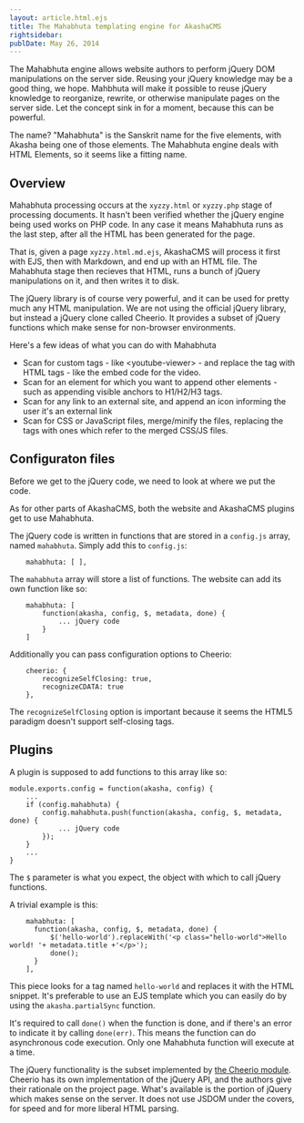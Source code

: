 ```yaml
---
layout: article.html.ejs
title: The Mahabhuta templating engine for AkashaCMS
rightsidebar:
publDate: May 26, 2014
---
```


The Mahabhuta engine allows website authors to perform jQuery DOM manipulations on the server side.  Reusing your jQuery knowledge may be a good thing, we hope.  Mahbhuta will make it possible to reuse jQuery knowledge to reorganize, rewrite, or otherwise manipulate pages on the server side.  Let the concept sink in for a moment, because this can be powerful.

The name?  "Mahabhuta" is the Sanskrit name for the five elements, with Akasha being one of those elements.  The Mahabhuta engine deals with HTML Elements, so it seems like a fitting name.

## Overview

Mahabhuta processing occurs at the `xyzzy.html` or `xyzzy.php` stage of processing documents.  It hasn't been verified whether the jQuery engine being used works on PHP code.  In any case it means Mahabhuta runs as the last step, after all the HTML has been generated for the page.

That is, given a page `xyzzy.html.md.ejs`, AkashaCMS will process it first with EJS, then with Markdown, and end up with an HTML file.  The Mahabhuta stage then recieves that HTML, runs a bunch of jQuery manipulations on it, and then writes it to disk.

The jQuery library is of course very powerful, and it can be used for pretty much any HTML manipulation.  We are not using the official jQuery library, but instead a jQuery clone called Cheerio.  It provides a subset of jQuery functions which make sense for non-browser environments.

Here's a few ideas of what you can do with Mahabhuta

* Scan for custom tags - like &lt;youtube-viewer&gt; - and replace the tag with HTML tags - like the embed code for the video.
* Scan for an element for which you want to append other elements - such as appending visible anchors to H1/H2/H3 tags.
* Scan for any link to an external site, and append an icon informing the user it's an external link
* Scan for CSS or JavaScript files, merge/minify the files, replacing the tags with ones which refer to the merged CSS/JS files.

## Configuraton files

Before we get to the jQuery code, we need to look at where we put the code.

As for other parts of AkashaCMS, both the website and AkashaCMS plugins get to use Mahabhuta.

The jQuery code is written in functions that are stored in a `config.js` array, named `mahabhuta`.  Simply add this to `config.js`:

```
    mahabhuta: [ ],
```

The `mahabhuta` array will store a list of functions.  The website can add its own function like so:

```
    mahabhuta: [
        function(akasha, config, $, metadata, done) {
            ... jQuery code
        }
    ]
```

Additionally you can pass configuration options to Cheerio:

```
    cheerio: {
        recognizeSelfClosing: true,
        recognizeCDATA: true
    },
```

The `recognizeSelfClosing` option is important because it seems the HTML5 paradigm doesn't support self-closing tags.  

## Plugins

A plugin is supposed to add functions to this array like so:

```
module.exports.config = function(akasha, config) {
    ...
    if (config.mahabhuta) {
        config.mahabhuta.push(function(akasha, config, $, metadata, done) {
            ... jQuery code
        });
    }
    ...
}
```

The `$` parameter is what you expect, the object with which to call jQuery functions.

A trivial example is this:

```
    mahabhuta: [
      function(akasha, config, $, metadata, done) {
          $('hello-world').replaceWith('<p class="hello-world">Hello world! '+ metadata.title +'</p>');
          done();
      }
    ],
```

This piece looks for a tag named `hello-world` and replaces it with the HTML snippet.  It's preferable to use an EJS template which you can easily do by using the `akasha.partialSync` function.

It's required to call `done()` when the function is done, and if there's an error to indicate it by calling `done(err)`.  This means the function can do asynchronous code execution.  Only one Mahabhuta function will execute at a time.

The jQuery functionality is the subset implemented by [the Cheerio module](https://www.npmjs.org/package/cheerio).  Cheerio has its own implementation of the jQuery API, and the authors give their rationale on the project page.  What's available is the portion of jQuery which makes sense on the server.  It does not use JSDOM under the covers, for speed and for more liberal HTML parsing.

